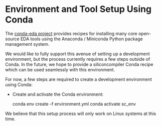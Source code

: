 # Environment and Tool Setup Using Conda

The [conda-eda project](https://github.com/hdl/conda-eda) provides recipes for installing many core open-source EDA tools using the Anaconda / Miniconda Python package management system.

We would like to fully support this avenue of setting up a development environment, but the process currently requires a few steps outside of Conda. In the future, we hope to provide a siliconcompiler Conda recipe which can be used seamlessly with this environment.

For now, a few steps are required to create a development environment using Conda:

* Create and activate the Conda environment:

    conda env create -f environment.yml
    conda activate sc_env

We believe that this setup process will only work on Linux systems at this time.
